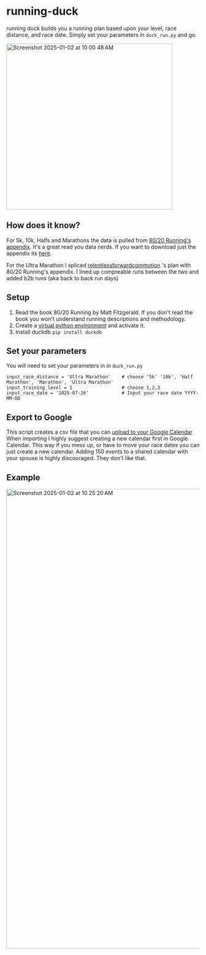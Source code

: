 # running-duck
running duck builds you a running plan based upon your level, race distance, and race date. 
Simply set your parameters in `duck_run.py` and go.



<img width="433" alt="Screenshot 2025-01-02 at 10 00 48 AM" src="https://github.com/user-attachments/assets/aa61195a-9589-4479-80fb-246387a997a2" />

## How does it know?
For 5k, 10k, Halfs and Marathons the data is pulled from [80/20 Running's appendix](https://www.amazon.com/80-20-Running-Stronger-Training/dp/0451470885). It's a great read you data nerds. If you want to download just the appendix its [here](https://d2fahduf2624mg.cloudfront.net/pre_purchase_docs/BK_TANT_007549/2020-06-25-05-08-30/bk_tant_007549.pdf).

For the Ultra Marathon I spliced [relentlessforwardcommotion](https://relentlessforwardcommotion.com/free-50-mile-ultramarathon-training-plan-guide/) 's plan with 80/20 Running's appendix. I lined up compreable runs between the two and added b2b runs (aka back to back run days)

## Setup
1. Read the book 80/20 Running by Matt Fitzgerald. If you don't read the book you won't understand running descriptions and methodology.
2. Create a [virtual python environment](https://github.com/pyenv/pyenv) and activate it.
3. Install duckdb `pip install duckdb`

## Set your parameters
You will need to set your parameters in in `duck_run.py`
```
input_race_distance = 'Ultra Marathon'    # choose '5k' '10k', 'Half Marathon', 'Marathon', 'Ultra Marathon'
input_training_level = 1                  # choose 1,2,3
input_race_date = '2025-07-26'            # Input your race date YYYY-MM-DD
```

## Export to Google
This script creates a csv file that you can [upload to your Google Calendar](https://support.google.com/calendar/answer/37118?hl=en&co=GENIE.Platform%3DDesktop#zippy=)
When importing I highly suggest creating a new calendar first in Google Calendar. This way if you mess up, or have to move your race dates you can just create a new calendar. Adding 150 events to a shared calendar with your spouse is highly discouraged. They don't like that.

## Example 
<img width="1199" alt="Screenshot 2025-01-02 at 10 25 20 AM" src="https://github.com/user-attachments/assets/ba7477ea-3710-49b4-84cb-15e6684aedd9" />
